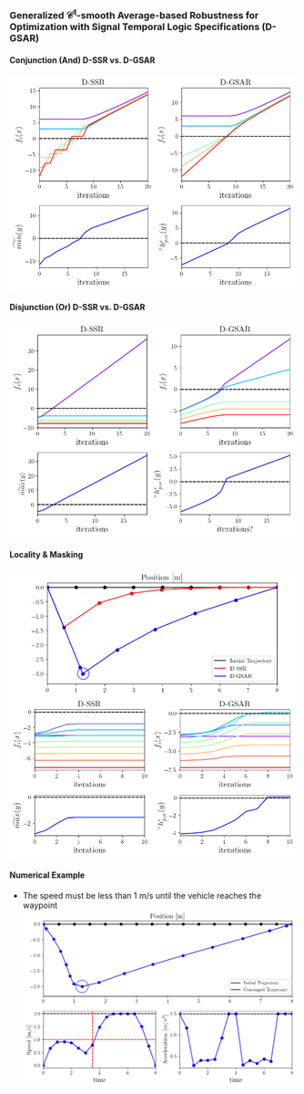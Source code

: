 ### Generalized $\mathcal{C}^1$-smooth Average-based Robustness for Optimization with Signal Temporal Logic Specifications (D-GSAR)

#### Conjunction (And) D-SSR vs. D-GSAR
![](and_ssr_dgsar.png)

#### Disjunction (Or) D-SSR vs. D-GSAR
![](or_ssr_dgsar.png)

#### Locality & Masking
![](locality_masking.png)

#### Numerical Example
  - The speed must be less than 1 m/s until the vehicle reaches the waypoint
![](Num_sim.png)